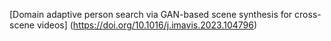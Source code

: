 [Domain adaptive person search via GAN-based scene synthesis for cross-scene videos] (https://doi.org/10.1016/j.imavis.2023.104796) 
